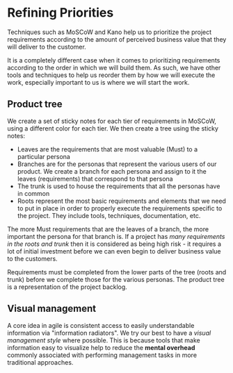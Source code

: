 # Refining Priorities
Techniques such as MoSCoW and Kano help us to prioritize the project requirements according to the amount of perceived business value that they will deliver to the customer.

It is a completely different case when it comes to prioritizing requirements according to the order in which we will build them. As such, we have other tools and techniques to help us reorder them by how we will execute the work, especially important to us is where we will start the work.

## Product tree
We create a set of sticky notes for each tier of requirements in MoSCoW, using a different color for each tier. We then create a tree using the sticky notes:
- Leaves are the requirements that are most valuable (Must) to a particular persona
- Branches are for the personas that represent the various users of our product. We create a branch for each persona and assign to it the leaves (requirements) that correspond to that persona
- The trunk is used to house the requirements that all the personas have in common
- Roots represent the most basic requirements and elements that we need to put in place in order to properly execute the requirements specific to the project. They include tools, techniques, documentation, etc.

The more Must requirements that are the leaves of a branch, the more important the persona for that branch is. If a project has *many requirements in the roots and trunk* then it is considered as being high risk - it requires a lot of initial investment before we can even begin to deliver business value to the customers.

Requirements must be completed from the lower parts of the tree (roots and trunk) before we complete those for the various personas. The product tree is a representation of the project backlog.

## Visual management
A core idea in agile is consistent access to easily understandable information via "information radiators". We try our best to have a *visual management style* where possible. This is because tools that make information easy to visualize help to reduce the **mental overhead** commonly associated with performing management tasks in more traditional approaches.


